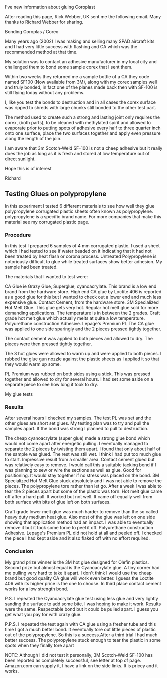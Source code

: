 I've new information about gluing Coroplast

After reading this page, Rick Webber, UK sent me the following email. Many thanks to Richard Webber for sharing.

Bonding Coroplas / Corex

Many years ago (2002) I was making and selling many SPAD aircraft kits and I had very little success with flashing and CA which was the recommended method at that time.

My solution was to contact an adhesive manufacturer in my local city and challenged them to bond some sample corex that I sent them.

Within two weeks they returned me a sample bottle of a CA they code named SF100 (Now available from 3M), along with my corex samples well and truly bonded, in fact one of the planes made back then with SF-100 is still flying today without any problems.

I, like you test the bonds to destruction and in all cases the corex surface was ripped to shreds with large chunks still bonded to the other test part.

The method used to create such a strong and lasting joint only requires the corex, (both parts), to be cleaned with methylated spirit and allowed to evaporate prior to putting spots of adhesive every half to three quarter inch onto one surface, place the two surfaces together and apply even pressure along the length of the join.

I am aware that 3m Scotch-Weld SF-100 is not a cheep adhesive but it really does the job as long as it is fresh and stored at low temperature out of direct sunlight.

Hope this is of interest

Richard

## Testing Glues on polypropylene
In this experiment I tested 6 different materials to see how well they glue polypropylene corrugated plastic sheets often known as polypropylene. polypropylene is a specific brand name. For more companies that make this material see my corrugated plastic page.


### Procedure
In this test I prepared 6 samples of 4 mm corrugated plastic. I used a sheet which I had tested to see if water beaded on it indicating that it had not been treated by heat flash or corona process. Untreated Polypropylene is notoriously difficult to glue while treated surfaces show better adhesion. My sample had been treated.

The materials that I wanted to test were:

CA Glue ie Grazy Glue, Superglue, cyanoacrylate. This brand is a low end brand from the hardware store.
High end CA glue by Loctite 406 is reported as a good glue for this but I wanted to check out a lower end and much less expensive glue.
Contact Cement, from the hardware store.
3M Specialized Hot Melt Glue. This glue gets very hot.
Regular hot melt glue sold for more demanding applications. The temperature is in between the 2 grades.
Craft grade hot melt glue which actually melts at quite a low temperature.
Polyurethane construction Adhesive. Lepage's Premium PL
The CA glue was applied to one side sparingly and the 2 pieces pressed tightly together.

The contact cement was applied to both pieces and allowed to dry. The pieces were then pressed tightly together.

The 3 hot glues were allowed to warm up and were applied to both pieces. I rubbed the glue gun nozzle against the plastic sheets as I applied it so that they would warm up some.

PL Premium was rubbed on both sides using a stick. This was pressed together and allowed to dry for several hours. I had set some aside on a separate piece to see how long it took to dry.

My glue tests

### Results

After several hours I checked my samples. The test PL was set and the other glues are short set glues. My testing plan was to try and pull the samples apart. If the bond was strong I planned to pull to destruction.

The cheap cyanoacrylate (super glue) made a strong glue bond which would not come apart after energetic pulling. I eventually managed to separate the 2 pieces by twisting them apart. I found that only about half of the sample was glued. The rest was still wet. I think I had put too much glue to start. Impressive result from a smaller area. Contact cement glued but was relatively easy to remove. I would call this a suitable tacking bond if I was planning to sew or wire the sections as well as glue. Good for positioning. It would stay together if no stress was placed on the bond.
3M Specialized Hot Melt Glue stuck absolutely and I was not able to remove the pieces. The polypropylene tore rather than let go. After a week I was able to tear the 2 pieces apart but some of the plastic was torn.
Hot melt glue came off after a hard pull. It worked but not well. It came off equally well from both surface with bits of glue left on both surfaces.

Craft grade lower melt glue was much harder to remove than the so called heavy duty medium heat glue. Also most of the glue was left on one side showing that application method had an impact. I was able to eventually remove it but it took some force to peel it off.
Polyurethane construction Adhesive. Lepage's Premium PL did not hold at all and peeled off. I checked the piece I had kept aside and it also flaked off with no effort required.

### Conclusion
My grand prize winner is the 3M hot glue designed for Olefin plastics. Second prize but almost equal is the Cyanoacrylate glue. A tiny corner had me pulling very hard to take it apart. I don't think I would use the cheap brand but good quality CA glue will work even better. I guess the Loctite 406 with its higher price is the one to choose. In third place contact cement works for a low strength bond.

P.S. I repeated the Cyanoacrylate glue test using less glue and very lightly sanding the surface to add some bite. I was hoping to make it work. Results were the same. Respectable bond but it could be pulled apart. I guess you get what you pay for with crazy glue.

P.P.S. I repeated the test again with CA glue using a fresher tube and this time I got a much better bond. It eventually tore out little pieces of plastic out of the polypropylene. So this is a success.After a third trial I had much better success. The polypropylene stuck enough to tear the plastic in some spots when they finally tore apart

NOTE: Although I did not test it personally, 3M Scotch-Weld SF-100 has been reported as completely successful, see letter at top of page. Amazon.com can supply it, I have a link on the side links. It is pricey and it works.

